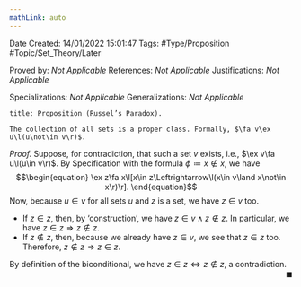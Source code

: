 ```yaml
---
mathLink: auto
---
```


<div class="topSpace"></div>

Date Created: 14/01/2022 15:01:47
Tags: #Type/Proposition #Topic/Set_Theory/Later

Proved by: <i>Not Applicable</i>
References: <i>Not Applicable</i>
Justifications: <i>Not Applicable</i>

Specializations: <i>Not Applicable</i>
Generalizations: <i>Not Applicable</i>

``` ad-Proposition
title: Proposition (Russel’s Paradox).

The collection of all sets is a proper class. Formally, $\fa v\ex u\l(u\not\in v\r)$.

```

<i>Proof.</i> Suppose, for contradiction, that such a set $v$ exists, i.e., $\ex v\fa u\l(u\in v\r)$. By Specification with the formula $\phi\coloneqq x\not\in x$, we have
$$\begin{equation}
    \ex z\fa x\l[x\in z\Leftrightarrow\l(x\in v\land x\not\in x\r)\r].
\end{equation}$$
Now, because $u\in v$ for all sets $u$ and $z$ is a set, we have $z\in v$ too.
* If $z\in z$, then, by ‘construction’, we have $z\in v\land z\not\in z$. In particular, we have $z\in z\Rightarrow z\not\in z$.
* If $z\not\in z$, then, because we already have $z\in v$, we see that $z\in z$ too. Therefore, $z\not\in z\Rightarrow z\in z$.

By definition of the biconditional, we have $z\in z\Leftrightarrow z\not\in z$, a contradiction.<span style="float:right;">$\blacksquare$</span>
